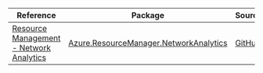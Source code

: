 | Reference | Package | Source |
|---|---|---|
|[Resource Management - Network Analytics](resourcemanager.networkanalytics-readme.md)|[Azure.ResourceManager.NetworkAnalytics](https://www.nuget.org/packages/Azure.ResourceManager.NetworkAnalytics)|[GitHub](https://github.com/Azure/azure-sdk-for-net/blob/main/sdk/networkanalytics/Azure.ResourceManager.NetworkAnalytics)|
